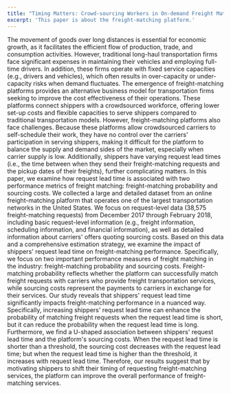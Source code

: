 ```yaml
---
title: "Timing Matters: Crowd-sourcing Workers in On-demand Freight Matching Platforms"
excerpt: 'This paper is about the freight-matching platform.'
---
```

The movement of goods over long distances is essential for economic growth, as it facilitates the efficient flow of production, trade, and consumption activities. However, traditional long-haul transportation firms face significant expenses in maintaining their vehicles and employing full-time drivers. In addition, these firms operate with fixed service capacities (e.g., drivers and vehicles), which often results in over-capacity or under-capacity risks when demand fluctuates. The emergence of freight-matching platforms provides an alternative business model for transportation firms seeking to improve the cost effectiveness of their operations. These platforms connect shippers with a crowdsourced workforce, offering lower set-up costs and flexible capacities to serve shippers compared to traditional transportation models.
However, freight-matching platforms also face challenges. Because these platforms allow crowdsourced carriers to self-schedule their work, they have no control over the carriers' participation in serving shippers, making it difficult for the platform to balance the supply and demand sides of the market, especially when carrier supply is low. Additionally, shippers have varying request lead times (i.e., the time between when they send their freight-matching requests and the pickup dates of their freights), further complicating matters. In this paper, we examine how request lead time is associated with two performance metrics of freight matching: freight-matching probability and sourcing costs.
We collected a large and detailed dataset from an online freight-matching platform that operates one of the largest transportation networks in the United States. We focus on request-level data (38,575 freight-matching requests) from December 2017 through February 2018, including basic request-level information (e.g., freight information, scheduling information, and financial information), as well as detailed information about carriers' offers quoting sourcing costs.
Based on this data and a comprehensive estimation strategy, we examine the impact of shippers' request lead time on freight-matching performance. Specifically, we focus on two important performance measures of freight matching in the industry: freight-matching probability and sourcing costs. Freight-matching probability reflects whether the platform can successfully match freight requests with carriers who provide freight transportation services, while sourcing costs represent the payments to carriers in exchange for their services.
Our study reveals that shippers' request lead time significantly impacts freight-matching performance in a nuanced way. Specifically, increasing shippers' request lead time can enhance the probability of matching freight requests when the request lead time is short, but it can reduce the probability when the request lead time is long. Furthermore, we find a U-shaped association between shippers' request lead time and the platform's sourcing costs. When the request lead time is shorter than a threshold, the sourcing cost decreases with the request lead time; but when the request lead time is higher than the threshold, it increases with request lead time. Therefore, our results suggest that by motivating shippers to shift their timing of requesting freight-matching services, the platform can improve the overall performance of freight-matching services.
